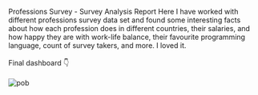 Professions Survey - Survey Analysis Report
   Here I have worked with different professions survey data set and found some interesting facts about how each profession does in different countries, their salaries, and how happy they are with work-life
   balance, their favourite programming language, count of survey takers, and more. I loved it.<br/><br/>
   Final dashboard 👇<br/><br/>
   ![pob](https://github.com/user-attachments/assets/20249f0f-aa2c-4a98-b712-b5ccf6eaf379) <br/><br/>

